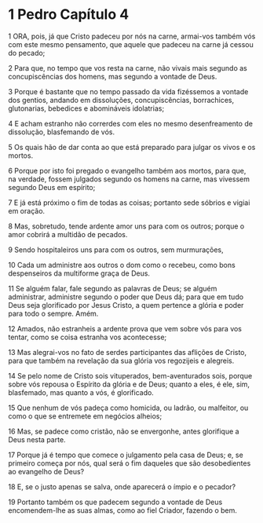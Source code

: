 # 1 Pedro Capítulo 4

1	ORA, pois, já que Cristo padeceu por nós na carne, armai-vos também vós com este mesmo pensamento, que aquele que padeceu na carne já cessou do pecado;

2	Para que, no tempo que vos resta na carne, não vivais mais segundo as concupiscências dos homens, mas segundo a vontade de Deus.

3	Porque é bastante que no tempo passado da vida fizéssemos a vontade dos gentios, andando em dissoluções, concupiscências, borrachices, glutonarias, bebedices e abomináveis idolatrias;

4	E acham estranho não correrdes com eles no mesmo desenfreamento de dissolução, blasfemando de vós.

5	Os quais hão de dar conta ao que está preparado para julgar os vivos e os mortos.

6	Porque por isto foi pregado o evangelho também aos mortos, para que, na verdade, fossem julgados segundo os homens na carne, mas vivessem segundo Deus em espírito;

7	E já está próximo o fim de todas as coisas; portanto sede sóbrios e vigiai em oração.

8	Mas, sobretudo, tende ardente amor uns para com os outros; porque o amor cobrirá a multidão de pecados.

9	Sendo hospitaleiros uns para com os outros, sem murmurações,

10	Cada um administre aos outros o dom como o recebeu, como bons despenseiros da multiforme graça de Deus.

11	Se alguém falar, fale segundo as palavras de Deus; se alguém administrar, administre segundo o poder que Deus dá; para que em tudo Deus seja glorificado por Jesus Cristo, a quem pertence a glória e poder para todo o sempre. Amém.

12	Amados, não estranheis a ardente prova que vem sobre vós para vos tentar, como se coisa estranha vos acontecesse;

13	Mas alegrai-vos no fato de serdes participantes das aflições de Cristo, para que também na revelação da sua glória vos regozijeis e alegreis.

14	Se pelo nome de Cristo sois vituperados, bem-aventurados sois, porque sobre vós repousa o Espírito da glória e de Deus; quanto a eles, é ele, sim, blasfemado, mas quanto a vós, é glorificado.

15	Que nenhum de vós padeça como homicida, ou ladrão, ou malfeitor, ou como o que se entremete em negócios alheios;

16	Mas, se padece como cristão, não se envergonhe, antes glorifique a Deus nesta parte.

17	Porque já é tempo que comece o julgamento pela casa de Deus; e, se primeiro começa por nós, qual será o fim daqueles que são desobedientes ao evangelho de Deus?

18	E, se o justo apenas se salva, onde aparecerá o ímpio e o pecador?

19	Portanto também os que padecem segundo a vontade de Deus encomendem-lhe as suas almas, como ao fiel Criador, fazendo o bem.

